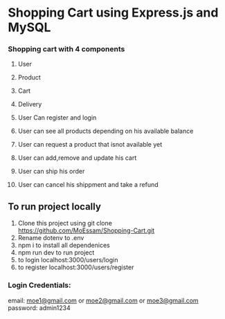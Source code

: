 # Shopping Cart using Express.js and MySQL

### Shopping cart with 4 components

1. User
2. Product
3. Cart
4. Delivery

5. User Can register and login
6. User can see all products depending on his available balance
7. User can request a product that isnot available yet
8. User can add,remove and update his cart
9. User can ship his order
10. User can cancel his shippment and take a refund

## To run project locally

1. Clone this project using git clone https://github.com/MoEssam/Shopping-Cart.git
2. Rename dotenv to .env
3. npm i to install all dependenices
4. npm run dev to run project
5. to login localhost:3000/users/login
6. to register localhost:3000/users/register

### Login Credentials:

email: moe1@gmail.com or moe2@gmail.com or moe3@gmail.com
password: admin1234

